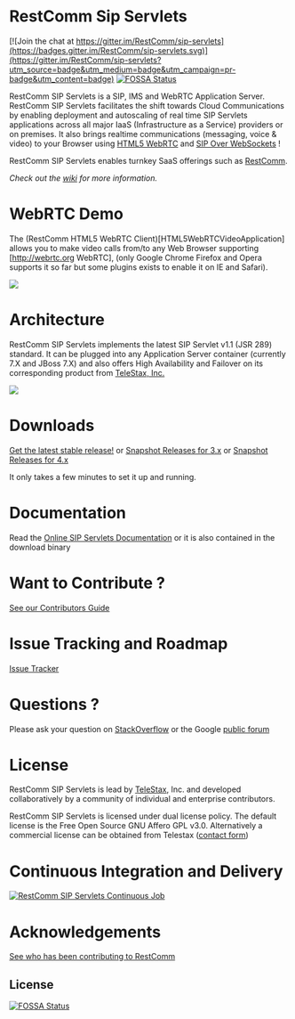 RestComm Sip Servlets
============

[![Join the chat at https://gitter.im/RestComm/sip-servlets](https://badges.gitter.im/RestComm/sip-servlets.svg)](https://gitter.im/RestComm/sip-servlets?utm_source=badge&utm_medium=badge&utm_campaign=pr-badge&utm_content=badge)
[![FOSSA Status](https://app.fossa.io/api/projects/git%2Bhttps%3A%2F%2Fgithub.com%2FRestComm%2Fsip-servlets.svg?type=shield)](https://app.fossa.io/projects/git%2Bhttps%3A%2F%2Fgithub.com%2FRestComm%2Fsip-servlets?ref=badge_shield)

RestComm SIP Servlets is a SIP, IMS and WebRTC Application Server. 
RestComm SIP Servlets facilitates the shift towards Cloud Communications by enabling deployment and autoscaling of real time SIP Servlets applications across all major IaaS (Infrastructure as a Service) providers or on premises.
It also brings realtime communications (messaging, voice & video) to your Browser using [HTML5 WebRTC](http://webrtc.org) and [SIP Over WebSockets](http://tools.ietf.org/html/rfc7118) !

RestComm SIP Servlets enables turnkey SaaS offerings such as [RestComm](http://www.restcomm.com).

*Check out the [wiki](https://github.com/RestComm/sip-servlets/wiki/Welcome) for more information.*

WebRTC Demo
========
The (RestComm HTML5 WebRTC Client)[HTML5WebRTCVideoApplication] allows you to make video calls from/to any Web Browser supporting [http://webrtc.org WebRTC], (only Google Chrome Firefox and Opera supports it so far but some plugins exists to enable it on IE and Safari).

![](http://telestax.wpengine.netdna-cdn.com/wp-content/uploads/2014/06/alice_and_bob_video_call.jpg)

Architecture
========
RestComm SIP Servlets implements the latest SIP Servlet v1.1 (JSR 289) standard. It can be plugged into any Application Server container (currently 7.X and JBoss 7.X) and also offers High Availability and Failover on its corresponding product from [TeleStax, Inc.](http://www.telestax.com) 

![](https://raw.githubusercontent.com/wiki/RestComm/sip-servlets/images/RestComm-SIP-Servlets-Stack.png)

Downloads
========
[Get the latest stable release!](https://github.com/RestComm/sip-servlets/releases/latest) or 
[Snapshot Releases for 3.x](https://mobicents.ci.cloudbees.com/job/RestcommSipServlets-Release/lastSuccessfulBuild/artifact/ ) or [Snapshot Releases for 4.x](https://mobicents.ci.cloudbees.com/job/RestcommSipServlets-4.X-Release/lastSuccessfulBuild/artifact/) 

 It only takes a few minutes to set it up and running.

Documentation
========
Read the [Online SIP Servlets Documentation](http://docs.telestax.com/sip-servlets-homepage/) or it is also contained in the download binary

Want to Contribute ? 
========
[See our Contributors Guide](https://github.com/RestComm/sip-servlets/wiki/Contribute-to-RestComm-SIP-Servlets)

Issue Tracking and Roadmap
========
[Issue Tracker](https://github.com/RestComm/sip-servlets/issues)

Questions ?
========
Please ask your question on [StackOverflow](http://stackoverflow.com/questions/tagged/restcomm) or the Google [public forum](http://groups.google.com/group/restcomm)

License
========

RestComm SIP Servlets is lead by [TeleStax](http://www.telestax.com/), Inc. and developed collaboratively by a community of individual and enterprise contributors.

RestComm SIP Servlets is licensed under dual license policy. The default license is the Free Open Source GNU Affero GPL v3.0. Alternatively a commercial license can be obtained from Telestax ([contact form](http://www.telestax.com/contactus/#InquiryForm))

Continuous Integration and Delivery
========
[![RestComm SIP Servlets Continuous Job](http://www.cloudbees.com/sites/default/files/Button-Built-on-CB-1.png)](https://mobicents.ci.cloudbees.com/job/RestcommSipServlets-Release/)

Acknowledgements
========
[See who has been contributing to RestComm](http://www.telestax.com/opensource/acknowledgments/)


## License
[![FOSSA Status](https://app.fossa.io/api/projects/git%2Bhttps%3A%2F%2Fgithub.com%2FRestComm%2Fsip-servlets.svg?type=large)](https://app.fossa.io/projects/git%2Bhttps%3A%2F%2Fgithub.com%2FRestComm%2Fsip-servlets?ref=badge_large)